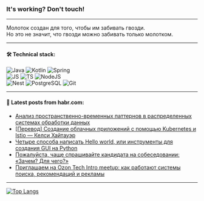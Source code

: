 ### It's working? Don't touch!

---
Молоток создан для того, чтобы им забивать гвозди. <br>
Но это не значит, что гвозди можно забивать только молотком.

---

#### 🛠️ Technical stack:

![Java](https://img.shields.io/badge/Java-informational?logo=Oracle&style=flat&logoColor=white&color=FF4500)
![Kotlin](https://img.shields.io/badge/Kotlin-informational?logo=Kotlin&style=flat&logoColor=white&color=774D97)
![Spring](https://img.shields.io/badge/SpringBoot-informational?logo=SpringBoot&style=flat&logoColor=white&color=6DB33F) <br>
![JS](https://img.shields.io/badge/JS-informational?logo=javaScript&style=flat&logoColor=black&color=F7Df1E)
![TS](https://img.shields.io/badge/TypeScript-informational?logo=typeScript&style=flat&logoColor=black&color=0667A8)
![NodeJS](https://img.shields.io/badge/NodeJS-informational?logo=node.js&style=flat&logoColor=white&color=70A760) <br>
![Nest](https://img.shields.io/badge/NestJS-informational?logo=NestJS&style=flat&logoColor=white&color=E0234E)
![PostgreSQL](https://img.shields.io/badge/PostgreSQL-informational?logo=PostgreSQL&style=flat&logoColor=white&color=DAA520)
![Git](https://img.shields.io/badge/Git-informational?logo=git&style=flat&logoColor=white&color=778899)

___

#### 💬 Latest posts from habr.com:

<!-- BLOG-POST-LIST:START -->
- [Анализ пространственно-временных паттернов в распределенных системах обработки данных](https://habr.com/ru/companies/otus/articles/750082/?utm_source=habrahabr&utm_medium=rss&utm_campaign=750082)
- [[Перевод] Создание облачных приложений с помощью Kubernetes и Istio — Келси Хайтауэр](https://habr.com/ru/companies/serverspace/articles/750236/?utm_source=habrahabr&utm_medium=rss&utm_campaign=750236)
- [Четыре способа написать Hello world, или инструменты для создания GUI на Python](https://habr.com/ru/companies/selectel/articles/750146/?utm_source=habrahabr&utm_medium=rss&utm_campaign=750146)
- [Пожалуйста, чаще спрашивайте кандидата на собеседовании: «Зачем? Для чего?»](https://habr.com/ru/articles/750250/?utm_source=habrahabr&utm_medium=rss&utm_campaign=750250)
- [Приглашаем на Ozon Tech Intro meetup: как работают системы поиска, рекомендаций и рекламы](https://habr.com/ru/companies/ozontech/articles/750196/?utm_source=habrahabr&utm_medium=rss&utm_campaign=750196)
<!-- BLOG-POST-LIST:END -->

---
[![Top Langs](https://github-readme-stats-git-master-advtsetting-gmailcom.vercel.app/api/top-langs/?username=zloylis&langs_count=10&hide_title=false&title_color=e6edf3&size_weight=0.5&count_weight=0.5&layout=compact&hide_border=true&theme=dracula)](https://github.com/zloylis)

<!-- ![GitHub stats](https://github-readme-stats-git-master-advtsetting-gmailcom.vercel.app/api?username=zloylis&show_icons=true&hide_border=true&theme=dracula&hide_title=true&include_all_commits=true&count_private=true&hide=contribs&hide_rank=true) -->
